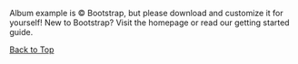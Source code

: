  <div class="container">
            <div class="row">
                <div class="col-6">
                    <p>Album example is © Bootstrap, but please download and customize it for yourself!
                        New to Bootstrap? Visit the homepage or read our getting started guide.</p>
                </div>
                <div class="col-6"><a href="#">Back to Top</a></div>
            </div>
        </div>

